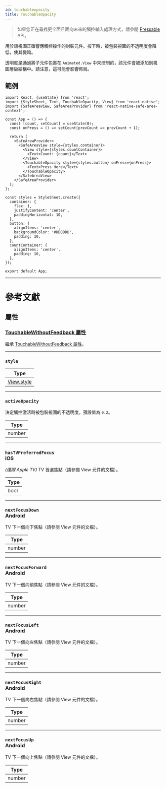 ```yaml
---
id: touchableopacity
title: TouchableOpacity
---
```


> 如果您正在尋找更全面且面向未來的觸控輸入處理方式，請參閱 [Pressable](pressable.md) API。

用於讓視圖正確響應觸控操作的封裝元件。按下時，被包裝視圖的不透明度會降低，使其變暗。

透明度是通過將子元件包裹在 `Animated.View` 中來控制的，該元件會被添加到視圖層級結構中。請注意，這可能會影響佈局。

## 範例

```SnackPlayer name=TouchableOpacity%20Example
import React, {useState} from 'react';
import {StyleSheet, Text, TouchableOpacity, View} from 'react-native';
import {SafeAreaView, SafeAreaProvider} from 'react-native-safe-area-context';

const App = () => {
  const [count, setCount] = useState(0);
  const onPress = () => setCount(prevCount => prevCount + 1);

  return (
    <SafeAreaProvider>
      <SafeAreaView style={styles.container}>
        <View style={styles.countContainer}>
          <Text>Count: {count}</Text>
        </View>
        <TouchableOpacity style={styles.button} onPress={onPress}>
          <Text>Press Here</Text>
        </TouchableOpacity>
      </SafeAreaView>
    </SafeAreaProvider>
  );
};

const styles = StyleSheet.create({
  container: {
    flex: 1,
    justifyContent: 'center',
    paddingHorizontal: 10,
  },
  button: {
    alignItems: 'center',
    backgroundColor: '#DDDDDD',
    padding: 10,
  },
  countContainer: {
    alignItems: 'center',
    padding: 10,
  },
});

export default App;
```

---

# 參考文獻

## 屬性

### [TouchableWithoutFeedback 屬性](touchablewithoutfeedback.md#props)

繼承 [TouchableWithoutFeedback 屬性](touchablewithoutfeedback.md#props)。

---

### `style`

| Type                           |
| ------------------------------ |
| [View.style](view-style-props) |

---

### `activeOpacity`

決定觸控激活時被包裝視圖的不透明度。預設值為 `0.2`。

| Type   |
| ------ |
| number |

---

### `hasTVPreferredFocus` <div class="label ios">iOS</div>

_(僅限 Apple TV)_ TV 首選焦點（請參閱 View 元件的文檔）。

| Type |
| ---- |
| bool |

---

### `nextFocusDown` <div class="label android">Android</div>

TV 下一個向下焦點（請參閱 View 元件的文檔）。

| Type   |
| ------ |
| number |

---

### `nextFocusForward` <div class="label android">Android</div>

TV 下一個向前焦點（請參閱 View 元件的文檔）。

| Type   |
| ------ |
| number |

---

### `nextFocusLeft` <div class="label android">Android</div>

TV 下一個向左焦點（請參閱 View 元件的文檔）。

| Type   |
| ------ |
| number |

---

### `nextFocusRight` <div class="label android">Android</div>

TV 下一個向右焦點（請參閱 View 元件的文檔）。

| Type   |
| ------ |
| number |

---

### `nextFocusUp` <div class="label android">Android</div>

TV 下一個向上焦點（請參閱 View 元件的文檔）。

| Type   |
| ------ |
| number |